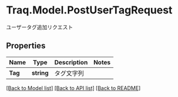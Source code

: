 # Traq.Model.PostUserTagRequest
ユーザータグ追加リクエスト

## Properties

Name | Type | Description | Notes
------------ | ------------- | ------------- | -------------
**Tag** | **string** | タグ文字列 | 

[[Back to Model list]](../../README.md#documentation-for-models) [[Back to API list]](../../README.md#documentation-for-api-endpoints) [[Back to README]](../../README.md)


